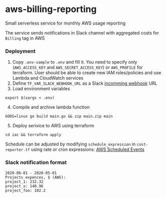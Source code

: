 # aws-billing-reporting
Small serverless service for monthly AWS usage reporting

The service sends notifications in Slack channel with aggregated costs for `Billing` tag in AWS

### Deployment

1. Copy `.env-sample` to `.env` and fill it. You need to specify only (`AWS_ACCESS_KEY` and `AWS_SECRET_ACCESS_KEY`) or `AWS_PROFILE` for terraform. User should be able to create new IAM roles/policies and use Lambda and CloudWatch services
2. Define `TF_VAR_SLACK_WEBHOOK_URL` as a Slack [incomming webhook](https://api.slack.com/messaging/webhooks) URL 
3. Load environment variables

```export $(xargs < .env)```

4. Compile and archive lambda function

 ```GOOS=linux go build main.go && zip main.zip main```

5. Deploy serivice to AWS using terraform 

```cd iac && terraform apply```


Schedule can be adjusted by modifying `schedule_expression` in `cost-reporter.tf` using rate or cron expressions: [AWS Scheduled Events](https://docs.aws.amazon.com/AmazonCloudWatch/latest/events/ScheduledEvents.html)


### Slack notification format

```
2020-06-01 - 2020-05-01
Projects expences, $ (AWS):
project_1: 232.32
project_x: 140.96
project_foo: 102.2
```